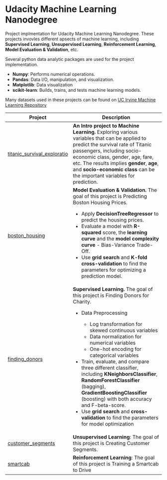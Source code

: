 # Udacity Machine Learning Nanodegree

Project implmentation for Udacity Machine Learning Nanodegree. These projects invovles different apsects of machine learning, including **Supervised Learning**, **Unsupervised Learning**, **Reinforcement Learning**, **Model Evaluation & Validation**, etc. 

Several python data analytic packages are used for the project implementation. 
* **Numpy**: Performs numerical operations. 
* **Pandas**: Data I/O, manipulation, and visualization.
* **Matplotlib**: Data visualization
* **scikit-learn**: Builds, trains, and tests machine learning models.

Many datasets used in these projects can be found on [UC Irvine Machine Learning Repository](https://archive.ics.uci.edu/ml/index.php)

| Project                                                                                                                         | Description                                                                                                                                                                                                                                                                                                                                                                                                                                                                                                                                                                                                                            |
|---------------------------------------------------------------------------------------------------------------------------------|----------------------------------------------------------------------------------------------------------------------------------------------------------------------------------------------------------------------------------------------------------------------------------------------------------------------------------------------------------------------------------------------------------------------------------------------------------------------------------------------------------------------------------------------------------------------------------------------------------------------------------------|
| [titanic_survival_exploratio](https://github.com/jswong65/Machine_Learning_Nano_Degree/tree/master/titanic_survival_exploratio) | **An Intro project to Machine Learning.** Exploring various variables that can be applied to predict the survival rate of Titanic passengers, including socio-economic class, gender, age, fare, etc. The results implies **gender**, **age**, and **socio-economic class** can be the important variables for prediction.                                                                                                                                                                                                                                                                                                             |
| [boston_housing](https://github.com/jswong65/Machine_Learning_Nano_Degree/tree/master/boston_housing)                           | **Model Evaluation & Validation.** The goal of this project is Predicting Boston Housing Prices. <ul><li>Apply **DecisionTreeRegressor** to predict the housing prices.</li> <li>Evaluate a model with **R-squared** score, the **learning curve** and the **model complexity curve** - Bias-Variance Trade-Off.</li>  <li>Use **grid search**  and **K-fold cross-validation** to find the parameters for optimizing a prediction model.</li></ul>                                                                                                                                                                                    |
| [finding_donors](https://github.com/jswong65/Machine_Learning_Nanodegree/tree/master/finding_donors)                            | **Supervised Learning.** The goal of this project is Finding Donors for Charity. <ul> <li>Data Preprocessing</li> <ul> <li>Log transformation for skewed continuous variables</li> <li>Data normalization for numerical variables</li> <li>One-hot encoding for categorical variables</li> </ul> <li>Train, evaluate, and compare three different classifier, including **KNeighborsClassifier**, **RandomForestClassifier** (bagging), **GradientBoostingClassifier** (boosting) with both accuracy and F-beta-score.</li> <li>Use **grid search** and **cross-validation** to find the parameters for model optimization </li> </ul> |
| [customer_segments](https://github.com/jswong65/Machine_Learning_Nano_Degree/tree/master/customer_segments)                     | **Unsupervised Learning**: The goal of this project is Creating Customer Segments.                                                                                                                                                                                                                                                                                                                                                                                                                                                                                                                                                     |
| [smartcab](https://github.com/jswong65/Machine_Learning_Nano_Degree/tree/master/smartcab)                                       | **Reinforcement Learning**: The goal of this project is Training a Smartcab to Drive                                                                                                                                                                                                                                                                                                                                                                                                                                                                                                                                                   |
